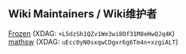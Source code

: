## Wiki Maintainers / Wiki维护者
[Frozen](https://github.com/xrdavies) (XDAG: `+L5dzSh1QZv1We3wi8Of31M8eHwQJq4K`)  
[mathsw](https://github.com/mathsw) (XDAG: `uEcc0yN0sxqwCDgxr6g6Tm4n+xzgiALT`)